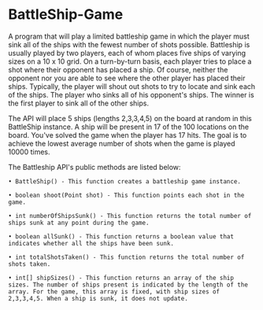 # BattleShip-Game

A program that will play a limited battleship game in which the player must sink all of the ships with the fewest number of shots possible.
Battleship is usually played by two players, each of whom places five ships of varying sizes on a 10 x 10 grid. 
On a turn-by-turn basis, each player tries to place a shot where their opponent has placed a ship.
Of course, neither the opponent nor you are able to see where the other player has placed their ships.
Typically, the player will shout out shots to try to locate and sink each of the ships.
The player who sinks all of his opponent's ships.
The winner is the first player to sink all of the other ships.


The API will place 5 ships (lengths 2,3,3,4,5) on the board at random in this BattleShip instance.
A ship will be present in 17 of the 100 locations on the board.
You've solved the game when the player has 17 hits.
The goal is to achieve the lowest average number of shots when the game is played 10000 times. 


The Battleship API's public methods are listed below:


    • BattleShip() - This function creates a battleship game instance.

    • boolean shoot(Point shot) - This function points each shot in the game.
 
    • int numberOfShipsSunk() - This function returns the total number of ships sunk at any point during the game. 

    • boolean allSunk() - This function returns a boolean value that indicates whether all the ships have been sunk.

    • int totalShotsTaken() - This function returns the total number of shots taken. 

    • int[] shipSizes() - This function returns an array of the ship sizes. The number of ships present is indicated by the length of the array. For the game, this array is fixed, with ship sizes of 2,3,3,4,5. When a ship is sunk, it does not update.
